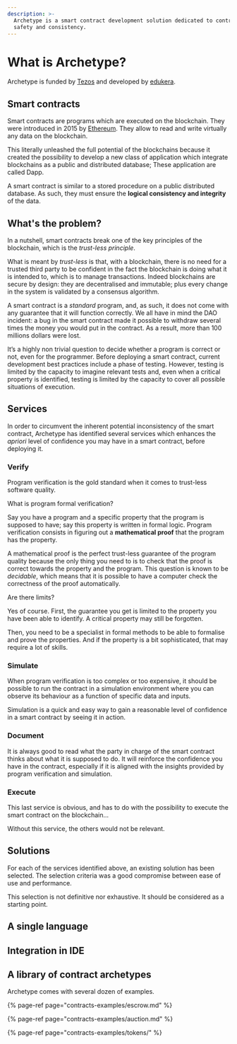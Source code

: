 ```yaml
---
description: >-
  Archetype is a smart contract development solution dedicated to contract
  safety and consistency.
---
```


# What is Archetype?

Archetype is funded by [Tezos](https://tezos.com) and developed by [edukera](https://edukera.com).

## Smart contracts

Smart contracts are programs which are executed on the blockchain. They were introduced in 2015 by [Ethereum](https://www.ethereum.org/). They allow to read and write virtually any data on the blockchain. 

This literally unleashed the full potential of the blockchains because it created the possibility to develop a new class of application which integrate blockchains as a public and distributed database; These application are called Dapp. 

A smart contract is similar to a stored procedure on a public distributed database. As such, they must ensure the **logical consistency and integrity** of the data.

## What's the problem?

In a nutshell, smart contracts break one of the key principles of the blockchain, which is the _trust-less principle_.

What is meant by _trust-less_ is that, with a blockchain, there is no need for a trusted third party to be confident in the fact the blockchain is doing what it is intended to, which is to manage transactions. Indeed blockchains are secure by design:  they are decentralised and immutable; plus every change in the system is validated by a consensus algorithm.

A smart contract is a _standard_ program, and, as such, it does not come with any guarantee that it will function correctly. We all have in mind the DAO incident: a bug in the smart contract made it possible to withdraw several times the money you would put in the contract. As a result, more than 100 millions dollars were lost.

It’s a highly non trivial question to decide whether a program is correct or not, even for the programmer. Before deploying a smart contract, current development best practices include a phase of testing. However, testing is limited by the capacity to imagine relevant tests and, even when a critical property is identified, testing is limited by the capacity to cover all possible situations of execution. 

## Services

In order to circumvent the inherent potential inconsistency of the smart contract,  Archetype  has identified several services which enhances the _apriori_ level of confidence you may have in a smart contract, before deploying it.

### Verify

Program verification is the gold standard when it comes to trust-less software quality.

What is program formal verification?

Say you have a program and a specific property that the program is supposed to have; say this property is written in formal logic. Program verification consists in figuring out a **mathematical proof** that the program has the property.

A mathematical proof is the perfect trust-less guarantee of the program quality because the only thing you need to is to check that the proof is correct towards the property and the program. This  question is known to be _decidable_, which means that it is possible to have a computer check the correctness of the proof automatically.

Are there limits? 

Yes of course. First, the guarantee you get is limited to the property you have been able to identify. A critical property may still be forgotten.

Then, you need to be a specialist in formal methods to be able to formalise and prove the properties. And if the property is a bit sophisticated, that may require a lot of skills.

### Simulate

When program verification is too complex or too expensive, it should be possible to run the contract in a simulation environment where you can observe its behaviour as a function of specific data and inputs. 

Simulation is a quick and easy way to gain a reasonable level of confidence in a smart contract by seeing it in action.

### Document

It is always good to read what the party in charge of the smart contract thinks about what it is supposed to do. It will reinforce the confidence you have in the contract, especially if it is aligned with the insights provided by program verification and simulation.

### Execute

This last service is obvious, and has to do with the possibility to execute the smart contract on the blockchain... 

Without this service, the others would not be relevant.

## Solutions

For each of the services identified above, an existing solution has been selected. The selection criteria was a good compromise between ease of use and performance. 

This selection is not definitive nor exhaustive. It should be considered as a starting point.



## A single language

## Integration in IDE

## A library of contract archetypes  

Archetype comes with several dozen of examples.

{% page-ref page="contracts-examples/escrow.md" %}

{% page-ref page="contracts-examples/auction.md" %}

{% page-ref page="contracts-examples/tokens/" %}

